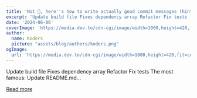 ```yaml
---
title: 'Not 💩, here''s how to write actually good commit messages (hint: It''s not just adding commit-lint)'
excerpt: 'Update build file Fixes dependency array Refactor Fix tests  The most famous: Update README.md...'
date: '2024-06-06'
coverImage: 'https://media.dev.to/cdn-cgi/image/width=1000,height=420,fit=cover,gravity=auto,format=auto/https%3A%2F%2Fdev-to-uploads.s3.amazonaws.com%2Fuploads%2Farticles%2Fp9dow0gwlo49dgfjtk8r.png'
author:
  name: Koders
  picture: "assets/blog/authors/koders.png"
ogImage:
  url: 'https://media.dev.to/cdn-cgi/image/width=1000,height=420,fit=cover,gravity=auto,format=auto/https%3A%2F%2Fdev-to-uploads.s3.amazonaws.com%2Fuploads%2Farticles%2Fp9dow0gwlo49dgfjtk8r.png'
---
```


Update build file Fixes dependency array Refactor Fix tests  The most famous: Update README.md...

[Read more](https://dev.to/middleware/not-heres-how-to-write-actually-good-commit-messages-hint-its-not-just-adding-commit-lint-j2i)
